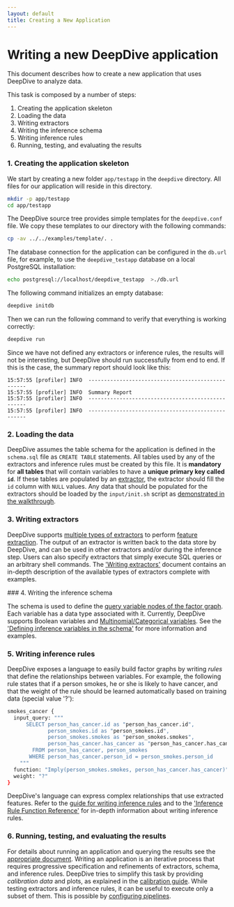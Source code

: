 ```yaml
---
layout: default
title: Creating a New Application
---
```


# Writing a new DeepDive application

This document describes how to create a new application that uses DeepDive to
analyze data.

This task is composed by a number of steps:

1. Creating the application skeleton
2. Loading the data
3. Writing extractors
4. Writing the inference schema
5. Writing inference rules
6. Running, testing, and evaluating the results


### 1. Creating the application skeleton

We start by creating a new folder `app/testapp` in the `deepdive` directory. All
files for our application will reside in this directory.

```bash
mkdir -p app/testapp
cd app/testapp
```

The DeepDive source tree provides simple templates for the `deepdive.conf` file.
We copy these templates to our directory with the following commands:

```bash
cp -av ../../examples/template/. .
```

The database connection for the application can be configured in the `db.url` file, for example, to use the `deepdive_testapp` database on a local PostgreSQL installation:
```bash
echo postgresql://localhost/deepdive_testapp  >./db.url
```

The following command initializes an empty database:
```bash
deepdive initdb
```

Then we can run the following command to verify that everything is
working correctly:

```bash
deepdive run
```
Since we have not defined any extractors or inference rules, the results will
not be interesting, but DeepDive should run successfully from end to end. If
this is the case, the summary report should look like this:

    15:57:55 [profiler] INFO  --------------------------------------------------
    15:57:55 [profiler] INFO  Summary Report
    15:57:55 [profiler] INFO  --------------------------------------------------
    15:57:55 [profiler] INFO  --------------------------------------------------


### <a name="loading" href="#"></a> 2. Loading the data

DeepDive assumes the table schema for the application is defined in the `schema.sql` file as `CREATE TABLE` statements.
All tables used by any of the extractors and inference rules must be created by this file.
It is **mandatory** for **all tables** that will contain variables to have a **unique primary key called `id`**.
If these tables are populated by an [extractor](extractors.html), the extractor should fill the `id` column with `NULL` values.
Any data that should be populated for the extractors should be loaded by the `input/init.sh` script as [demonstrated in the walkthrough](walkthrough.html#loading_data).


### <a name="extractors" href="#"></a> 3. Writing extractors

DeepDive supports [multiple types of extractors](extractors.html) to perform
[feature extraction](overview.html#extractors). The output of an extractor is
written back to the data store by DeepDive, and can be used in other extractors
and/or during the inference step. Users can also specify extractors that simply
execute SQL queries or an arbitrary shell commands. The ['Writing
extractors'](extractors.html) document contains an in-depth description of the
available types of extractors complete with examples.


###<a name="schema" href="#"></a> 4. Writing the inference schema

The schema is used to define the [query variable nodes of the factor
graph](inference.html#variables). Each variable has a data type
associated with it. Currently, DeepDive supports Boolean variables and
[Multinomial/Categorical variables](schema.html#multinomial). See the ['Defining
inference variables in the schema'](schema.html) for more information and
examples.


### <a name="inference" href="#"></a> 5. Writing inference rules

DeepDive exposes a language to easily build factor graphs by writing *rules*
that define the relationships between variables. For example, the following rule
states that if a person smokes, he or she is likely to have cancer, and that the
weight of the rule should be learned automatically based on training data
(special value '?'):

```bash
smokes_cancer {
  input_query: """
      SELECT person_has_cancer.id as "person_has_cancer.id",
             person_smokes.id as "person_smokes.id",
             person_smokes.smokes as "person_smokes.smokes",
             person_has_cancer.has_cancer as "person_has_cancer.has_cancer"
        FROM person_has_cancer, person_smokes
       WHERE person_has_cancer.person_id = person_smokes.person_id
    """
  function: "Imply(person_smokes.smokes, person_has_cancer.has_cancer)"
  weight: "?"
}
```

DeepDive's language can express complex relationships that use extracted
features. Refer to the [guide for writing inference rules](inference_rules.html)
and to the ['Inference Rule Function Reference'](inference_rule_functions.html)
for in-depth information about writing inference rules.


### 6. Running, testing, and evaluating the results

For details about running an application and querying the results see the
[appropriate document](running.html). Writing an application is an iterative
process that requires progressive specification and refinements of extractors,
schema, and inference rules. DeepDive tries to simplify this task by providing
*calibration data* and plots, as explained in the [calibration
guide](calibration.html). While testing extractors and inference rules, it can be
useful to execute only a subset of them. This is possible by [configuring
pipelines](running.html#pipelines).

